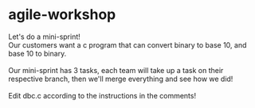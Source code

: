 # agile-workshop

Let's do a mini-sprint! <br/>
Our customers want a c program that can convert binary to base 10, and base 10 to binary.
<br/> <br/>
Our mini-sprint has 3 tasks, each team will take up a task on their respective branch, then we'll merge everything and see how we did!
<br/> <br/>
Edit dbc.c according to the instructions in the comments!
